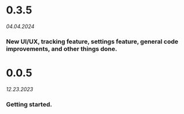 # 0.3.5
*04.04.2024*

### New UI/UX, tracking feature, settings feature, general code improvements, and other things done.


# 0.0.5
*12.23.2023*

### Getting started.
